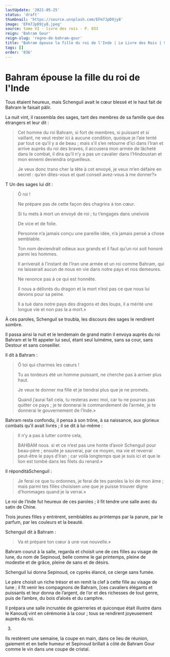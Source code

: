 ```yaml
---
lastUpdate: '2021-05-25'
status: 'draft'
thumbnail: 'https://source.unsplash.com/EFm7JpD9jy8'
image: 'EFm7JpD9jy8.jpeg'
source: tome VI - livre des rois - P. 033
reign: 'Bahram Gour'
reign-slug: 'regne-de-bahram-gour'
title: "Bahram épouse la fille du roi de l'Inde | Le Livre des Rois | Shâhnâmeh"
tags: []
order: '036'
---
```


# Bahram épouse la fille du roi de l'Inde

Tous étaient heureux, mais Schenguil avait le cœur blessé et le haut fait de Bahram le faisait pâlir.

La nuit vint, il rassembla des sages, tant des membres de sa famille que des étrangers et leur dit :

> Cet homme du roi Bahram, si fort de membres, si puissant et si vaillant, ne veut rester ici à aucune condition, quoique je l’aie tenté par tout ce qu’il y a de beau ; mais s’il s’en retourne d’ici dans l’Iran et arrive auprès du roi des braves, il accusera mon armée de lâcheté dans le combat, il dira qu’il n’y a pas un cavalier dans l’Hindoustan et mon ennemi deviendra orgueilleux.
>
> Je veux donc trano cher la tête à cet envoyé, je veux m’en défaire en secret : qu’en dites-vous et quel conseil avez-vous à me donner?»

T Un des sages lui dit :

> Ô roi !
>
> Ne prépare pas de cette façon des chagrins à ton cœur.
>
> Si tu mets à mort un envoyé de roi ; tu t’engages dans uneivoie
>
> De vice et de folie.
>
> Personne n’a jamais conçu une pareille idée, n’a jamais pensé a chose semblable.
>
> Ton nom deviendrait odieux aux grands et il faut qu’un roi soit honoré parmi les hommes.
>
> Il arriverait à l’instant de l’Iran une armée et un roi comme Bahram, qui ne laisserait aucun de nous en vie dans notre pays et nos demeures.
>
> Ne renonce pas à ce qui est honnête.
>
> Il nous a délivrés du dragon et la mort n’est pas ce que nous lui devons pour sa peine.
>
> Il a tué dans notre pays des dragons et des loups, il a mérité une longue vie et non pas la a mort.»

À ces paroles, Schenguil se troubla, les discours des sages le rendirent sombre.

Il passa ainsi la nuit et le lendemain de grand matin il envoya auprès du roi Bahram et le fit appeler lui seul, étant seul luiméme, sans sa cour, sans Destour et sans conseiller.

Il dit à Bahram :

> Ô toi qui charmes les cœurs !
>
> Tu as tordeurs été un homme puissant, ne cherche pas à arriver plus haut.
>
> Je veux te donner ma fille et je tiendrai plus que je ne promets.
>
> Quand j’aurai fait cela, tu resteras avec moi, car tu ne pourras pas quitter ce pays ; je te donnerai le commandement de l’armée, je te donnerai le gouvernement de l’lnde.»

Bahram resta confondu, il pensa à son trône, à sa naissance, aux glorieux combats qu’il avait livrés ; il se dit à lui-même :

> Il n’y a pas à lutter contre cela,
>
> BAHBAM nous. si et ce n’est pas une honte d’avoir Schenguil pour beau-père ; ensuite je sauverai, par ce moyen, ma vie et reverrai peut-être le pays d’Iran ; car voilà longtemps que je suis ici et que le lion est tombé dans les filets du renard.»

Il réponditàSchenguil :

> Je ferai ce que tu ordonnes, je ferai de tes paroles la loi de mon âme ; mais parmi tes filles choisisen une que je puisse trouver digne d’hommages quand je la verrai.»

Le roi de l’Inde fut heureux de ces paroles ; il fit tendre une salle avec du satin de Chine.

Trois jeunes filles y entrèrent, semblables au printemps par la parure, par le parfum, par les couleurs et la beauté.

Schenguil dit à Bahram :

> Va et prépare ton cœur à une vue nouvelle.»

Bahram courut à la salle, regarda et choisit une de ces filles au visage de lune, du nom de Sepinoud, belle comme le gai printemps, pleine de modestie et de grâce, pleine de sans et de désirs.

Schenguil lui donna Sepinoud, ce cyprès élancé, ce cierge sans fumée.

Le père choisit un riche trésor et en remit la clef à cette fille au visage de lune ; il fit venir les compagnons de Bahram, [ces cavaliers élégants et puissants et leur donna de l’argent, de l’or et des richesses de tout genre, puis de l’ambre, du bois d’aloès et du camphre.

Il prépara une salle incrustée de gpierreries et quiconque était illustre dans le Kanoudj vint en cérémonie à la cour ; tous se rendirent joyeusement auprès du roi.

3.
Ils restèrent une semaine, la coupe en main, dans ce lieu de réunion, gaiement et en belle humeur et Sepinoud brillait à côté de Bahram Gour comme le vin dans une coupe de cristal.
